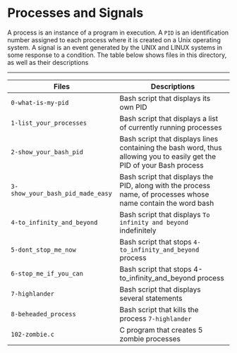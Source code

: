 # Processes and Signals

A process is an instance of a program in execution. A `PID` is an identification number assigned to each process where it is created on a Unix operating system. A signal is an event generated by the UNIX and LINUX systems in some response to a condition.
The table below shows files in this directory, as well as their descriptions

---------

| **Files** | **Descriptions** |
| ------- | --------- |
| `0-what-is-my-pid` | Bash script that displays its own PID |
| `1-list_your_processes` | Bash script that displays a list of currently running processes |
| `2-show_your_bash_pid` | Bash script that displays lines containing the bash word, thus allowing you to easily get the PID of your Bash process |
| `3-show_your_bash_pid_made_easy` | Bash script that displays the PID, along with the process name, of processes whose name contain the word bash |
| `4-to_infinity_and_beyond` | Bash script that displays `To infinity and beyond` indefinitely |
| `5-dont_stop_me_now` | Bash script that stops `4-to_infinity_and_beyond` process |
| `6-stop_me_if_you_can` |  Bash script that stops 4-to_infinity_and_beyond process |
| `7-highlander` | Bash script that displays several statements |
| `8-beheaded_process` | Bash script that kills the process `7-highlander` |
| `102-zombie.c` |  C program that creates 5 zombie processes |
